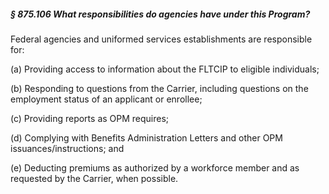 ##### § 875.106 What responsibilities do agencies have under this Program? #####

Federal agencies and uniformed services establishments are responsible for:

(a) Providing access to information about the FLTCIP to eligible individuals;

(b) Responding to questions from the Carrier, including questions on the employment status of an applicant or enrollee;

(c) Providing reports as OPM requires;

(d) Complying with Benefits Administration Letters and other OPM issuances/instructions; and

(e) Deducting premiums as authorized by a workforce member and as requested by the Carrier, when possible.